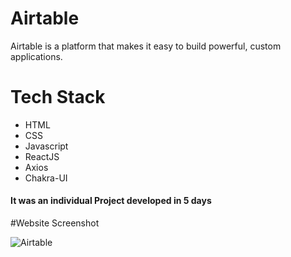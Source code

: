 <h1>Airtable</h1>

 Airtable is a platform that makes it easy to build powerful, custom applications.

# Tech Stack
 - HTML
 - CSS
 - Javascript
 - ReactJS
 - Axios
 - Chakra-UI

<h4>It was an individual Project developed in 5 days</h4>

#Website Screenshot

![Airtable](https://avneesh002.github.io/Screenshot%20(155).png)
